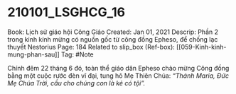 # 210101_LSGHCG_16

Book: Lịch sử giáo hội Công Giáo
Created: Jan 01, 2021
Descrip: Phần 2 trong kinh kính mừng có nguồn gốc từ công đồng Epheso, để chống lạc thuyết Nestorius
Page: 184
Related to slip_box (Ref-box): [[059-Kinh-kinh-mung-phan-sau]]
Tag: #Note

Chính đêm 22 tháng 6 đó, toàn thể giáo dân Epheso chào mừng Công đồng bằng một cuộc rước đèn vĩ đại, tung hô Mẹ Thiên Chúa: *“Thánh Maria, Đức Mẹ Chúa Trời, cầu cho chúng con là kẻ có tội”.*